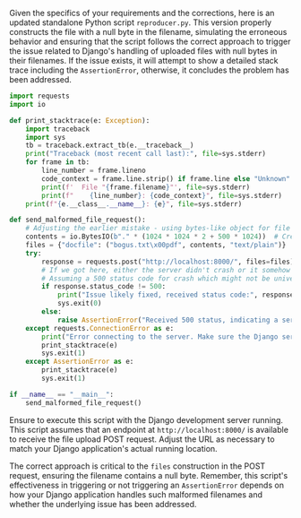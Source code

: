 Given the specifics of your requirements and the corrections, here is an updated standalone Python script `reproducer.py`. This version properly constructs the file with a null byte in the filename, simulating the erroneous behavior and ensuring that the script follows the correct approach to trigger the issue related to Django's handling of uploaded files with null bytes in their filenames. If the issue exists, it will attempt to show a detailed stack trace including the `AssertionError`, otherwise, it concludes the problem has been addressed.

```python
import requests
import io

def print_stacktrace(e: Exception):
    import traceback
    import sys
    tb = traceback.extract_tb(e.__traceback__)
    print("Traceback (most recent call last):", file=sys.stderr)
    for frame in tb:
        line_number = frame.lineno
        code_context = frame.line.strip() if frame.line else "Unknown"
        print(f'  File "{frame.filename}"', file=sys.stderr)
        print(f"    {line_number}: {code_context}", file=sys.stderr)
    print(f"{e.__class__.__name__}: {e}", file=sys.stderr)

def send_malformed_file_request():
    # Adjusting the earlier mistake - using bytes-like object for file content to allow null bytes
    contents = io.BytesIO(b"." * (1024 * 1024 * 2 + 500 * 1024))  # Creating a >2.5MB file
    files = {"docfile": ("bogus.txt\x00pdf", contents, "text/plain")}  # Inserting null byte within the file extension
    try:
        response = requests.post("http://localhost:8000/", files=files)
        # If we got here, either the server didn't crash or it somehow handled the request gracefully.
        # Assuming a 500 status code for crash which might not be universal.
        if response.status_code != 500:
            print("Issue likely fixed, received status code:", response.status_code)
            sys.exit(0)
        else:
            raise AssertionError("Received 500 status, indicating a server error likely due to the issue.")
    except requests.ConnectionError as e:
        print("Error connecting to the server. Make sure the Django server is running on http://localhost:8000/")
        print_stacktrace(e)
        sys.exit(1)
    except AssertionError as e:
        print_stacktrace(e)
        sys.exit(1)

if __name__ == "__main__":
    send_malformed_file_request()
```

Ensure to execute this script with the Django development server running. This script assumes that an endpoint at `http://localhost:8000/` is available to receive the file upload POST request. Adjust the URL as necessary to match your Django application's actual running location.

The correct approach is critical to the `files` construction in the POST request, ensuring the filename contains a null byte. Remember, this script's effectiveness in triggering or not triggering an `AssertionError` depends on how your Django application handles such malformed filenames and whether the underlying issue has been addressed.
